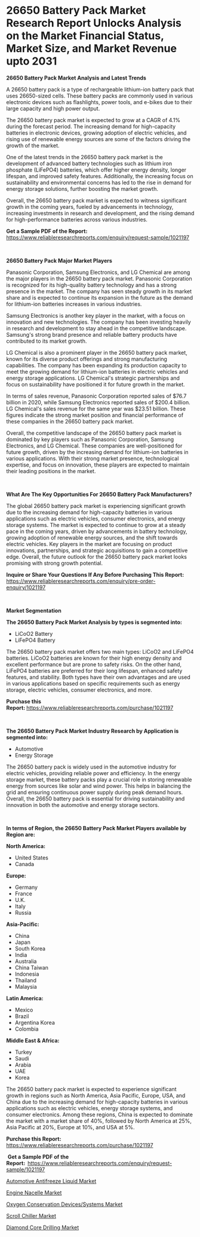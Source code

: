 <p><h1>26650 Battery Pack Market Research Report Unlocks Analysis on the Market Financial Status, Market Size, and Market Revenue upto 2031</h1></p><p><strong>26650 Battery Pack Market Analysis and Latest Trends</strong></p>
<p><p>A 26650 battery pack is a type of rechargeable lithium-ion battery pack that uses 26650-sized cells. These battery packs are commonly used in various electronic devices such as flashlights, power tools, and e-bikes due to their large capacity and high power output.</p><p>The 26650 battery pack market is expected to grow at a CAGR of 4.1% during the forecast period. The increasing demand for high-capacity batteries in electronic devices, growing adoption of electric vehicles, and rising use of renewable energy sources are some of the factors driving the growth of the market.</p><p>One of the latest trends in the 26650 battery pack market is the development of advanced battery technologies such as lithium iron phosphate (LiFePO4) batteries, which offer higher energy density, longer lifespan, and improved safety features. Additionally, the increasing focus on sustainability and environmental concerns has led to the rise in demand for energy storage solutions, further boosting the market growth.</p><p>Overall, the 26650 battery pack market is expected to witness significant growth in the coming years, fueled by advancements in technology, increasing investments in research and development, and the rising demand for high-performance batteries across various industries.</p></p>
<p><strong>Get a Sample PDF of the Report:&nbsp;</strong> <a href="https://www.reliableresearchreports.com/enquiry/request-sample/1021197">https://www.reliableresearchreports.com/enquiry/request-sample/1021197</a></p>
<p>&nbsp;</p>
<p><strong>26650 Battery Pack Major Market Players</strong></p>
<p><p>Panasonic Corporation, Samsung Electronics, and LG Chemical are among the major players in the 26650 battery pack market. Panasonic Corporation is recognized for its high-quality battery technology and has a strong presence in the market. The company has seen steady growth in its market share and is expected to continue its expansion in the future as the demand for lithium-ion batteries increases in various industries.</p><p>Samsung Electronics is another key player in the market, with a focus on innovation and new technologies. The company has been investing heavily in research and development to stay ahead in the competitive landscape. Samsung's strong brand presence and reliable battery products have contributed to its market growth.</p><p>LG Chemical is also a prominent player in the 26650 battery pack market, known for its diverse product offerings and strong manufacturing capabilities. The company has been expanding its production capacity to meet the growing demand for lithium-ion batteries in electric vehicles and energy storage applications. LG Chemical's strategic partnerships and focus on sustainability have positioned it for future growth in the market.</p><p>In terms of sales revenue, Panasonic Corporation reported sales of $76.7 billion in 2020, while Samsung Electronics reported sales of $200.4 billion. LG Chemical's sales revenue for the same year was $23.51 billion. These figures indicate the strong market position and financial performance of these companies in the 26650 battery pack market.</p><p>Overall, the competitive landscape of the 26650 battery pack market is dominated by key players such as Panasonic Corporation, Samsung Electronics, and LG Chemical. These companies are well-positioned for future growth, driven by the increasing demand for lithium-ion batteries in various applications. With their strong market presence, technological expertise, and focus on innovation, these players are expected to maintain their leading positions in the market.</p></p>
<p>&nbsp;</p>
<p><strong>What Are The Key Opportunities For 26650 Battery Pack Manufacturers?</strong></p>
<p><p>The global 26650 battery pack market is experiencing significant growth due to the increasing demand for high-capacity batteries in various applications such as electric vehicles, consumer electronics, and energy storage systems. The market is expected to continue to grow at a steady pace in the coming years, driven by advancements in battery technology, growing adoption of renewable energy sources, and the shift towards electric vehicles. Key players in the market are focusing on product innovations, partnerships, and strategic acquisitions to gain a competitive edge. Overall, the future outlook for the 26650 battery pack market looks promising with strong growth potential.</p></p>
<p><strong>Inquire or Share Your Questions If Any Before Purchasing This Report:</strong> <a href="https://www.reliableresearchreports.com/enquiry/pre-order-enquiry/1021197">https://www.reliableresearchreports.com/enquiry/pre-order-enquiry/1021197</a></p>
<p>&nbsp;</p>
<p><strong>Market Segmentation</strong></p>
<p><strong>The 26650 Battery Pack Market Analysis by types is segmented into:</strong></p>
<p><ul><li>LiCoO2 Battery</li><li>LiFePO4 Battery</li></ul></p>
<p><p>The 26650 battery pack market offers two main types: LiCoO2 and LiFePO4 batteries. LiCoO2 batteries are known for their high energy density and excellent performance but are prone to safety risks. On the other hand, LiFePO4 batteries are preferred for their long lifespan, enhanced safety features, and stability. Both types have their own advantages and are used in various applications based on specific requirements such as energy storage, electric vehicles, consumer electronics, and more.</p></p>
<p><strong>Purchase this Report:&nbsp;</strong><a href="https://www.reliableresearchreports.com/purchase/1021197">https://www.reliableresearchreports.com/purchase/1021197</a></p>
<p>&nbsp;</p>
<p><strong>The 26650 Battery Pack Market Industry Research by Application is segmented into:</strong></p>
<p><ul><li>Automotive</li><li>Energy Storage</li></ul></p>
<p><p>The 26650 battery pack is widely used in the automotive industry for electric vehicles, providing reliable power and efficiency. In the energy storage market, these battery packs play a crucial role in storing renewable energy from sources like solar and wind power. This helps in balancing the grid and ensuring continuous power supply during peak demand hours. Overall, the 26650 battery pack is essential for driving sustainability and innovation in both the automotive and energy storage sectors.</p></p>
<p>&nbsp;</p>
<p><strong>In terms of Region, the 26650 Battery Pack Market Players available by Region are:</strong></p>
<p>
    <p> <strong> North America: </strong>
        <ul>
            <li>United States</li>
            <li>Canada</li>
        </ul>
        </p> 
    <p> <strong> Europe: </strong>
        <ul>
            <li>Germany</li>
            <li>France</li>
            <li>U.K.</li>
            <li>Italy</li>
            <li>Russia</li>
        </ul>
        </p> 
    <p> <strong> Asia-Pacific: </strong>
        <ul>
            <li>China</li>
            <li>Japan</li>
            <li>South Korea</li>
            <li>India</li>
            <li>Australia</li>
            <li>China Taiwan</li>
            <li>Indonesia</li>
            <li>Thailand</li>
            <li>Malaysia</li>
        </ul>
        </p> 
    <p> <strong> Latin America: </strong>
        <ul>
            <li>Mexico</li>
            <li>Brazil</li>
            <li>Argentina Korea</li>
            <li>Colombia</li>
        </ul>
        </p> 
    <p> <strong> Middle East & Africa: </strong>
        <ul>
            <li>Turkey</li>
            <li>Saudi</li>
            <li>Arabia</li>
            <li>UAE</li>
            <li>Korea</li>
        </ul>
    </p>
    </p>
<p><p>The 26650 battery pack market is expected to experience significant growth in regions such as North America, Asia Pacific, Europe, USA, and China due to the increasing demand for high-capacity batteries in various applications such as electric vehicles, energy storage systems, and consumer electronics. Among these regions, China is expected to dominate the market with a market share of 40%, followed by North America at 25%, Asia Pacific at 20%, Europe at 10%, and USA at 5%.</p></p>
<p><strong>Purchase this Report: </strong><a href="https://www.reliableresearchreports.com/purchase/1021197">https://www.reliableresearchreports.com/purchase/1021197</a></p>
<p>&nbsp;<strong>Get a Sample PDF of the Report:&nbsp;&nbsp;</strong><a href="https://www.reliableresearchreports.com/enquiry/request-sample/1021197">https://www.reliableresearchreports.com/enquiry/request-sample/1021197</a></p>
<p><strong></strong></p>
<p><p><a href="https://github.com/angelajermaine/Market-Research-Report-List-1/blob/main/automotive-antifreeze-liquid-market.md">Automotive Antifreeze Liquid Market</a></p><p><a href="https://medium.com/@krish.reportprime/engine-nacelle-market-share-evolution-and-market-growth-trends-2024-2031-fad0081e0b17">Engine Nacelle Market</a></p><p><a href="https://github.com/provorikovar/Market-Research-Report-List-3/blob/main/oxygen-conservation-devicessystems-market.md">Oxygen Conservation Devices/Systems Market</a></p><p><a href="https://medium.com/@krish.reportprime/scroll-chiller-market-report-reveals-the-latest-trends-and-growth-opportunities-of-this-market-442c2542f653">Scroll Chiller Market</a></p><p><a href="https://medium.com/@krish.reportprime/diamond-core-drilling-market-size-and-market-trends-complete-industry-overview-2024-to-2031-2467c71cf3a4">Diamond Core Drilling Market</a></p></p>